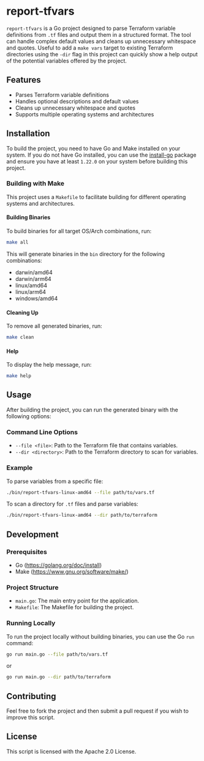 # report-tfvars

`report-tfvars` is a Go project designed to parse Terraform variable definitions from `.tf` files and output them in a structured format. The tool can handle complex default values and cleans up unnecessary whitespace and quotes. Useful to add a `make vars` target to existing Terraform directories using the `-dir` flag in this project can quickly show a help output of the potential variables offered by the project.

## Features

- Parses Terraform variable definitions
- Handles optional descriptions and default values
- Cleans up unnecessary whitespace and quotes
- Supports multiple operating systems and architectures

## Installation

To build the project, you need to have Go and Make installed on your system. If you do not have Go installed, you can use the [install-go](https://github.com/andreiwashere/install-go) package and ensure you have at least `1.22.0` on your system before building this project.

### Building with Make

This project uses a `Makefile` to facilitate building for different operating systems and architectures.

#### Building Binaries

To build binaries for all target OS/Arch combinations, run:

```bash
make all
```

This will generate binaries in the `bin` directory for the following combinations:

- darwin/amd64
- darwin/arm64
- linux/amd64
- linux/arm64
- windows/amd64

#### Cleaning Up

To remove all generated binaries, run:

```bash
make clean
```

#### Help

To display the help message, run:

```bash
make help
```

## Usage

After building the project, you can run the generated binary with the following options:

### Command Line Options

- `--file <file>`: Path to the Terraform file that contains variables.
- `--dir <directory>`: Path to the Terraform directory to scan for variables.

### Example

To parse variables from a specific file:

```bash
./bin/report-tfvars-linux-amd64 --file path/to/vars.tf
```

To scan a directory for `.tf` files and parse variables:

```bash
./bin/report-tfvars-linux-amd64 --dir path/to/terraform
```

## Development

### Prerequisites

- Go (https://golang.org/doc/install)
- Make (https://www.gnu.org/software/make/)

### Project Structure

- `main.go`: The main entry point for the application.
- `Makefile`: The Makefile for building the project.

### Running Locally

To run the project locally without building binaries, you can use the Go `run` command:

```bash
go run main.go --file path/to/vars.tf
```

or

```bash
go run main.go --dir path/to/terraform
```

## Contributing

Feel free to fork the project and then submit a pull request if you wish to improve this script.

## License

This script is licensed with the Apache 2.0 License.

